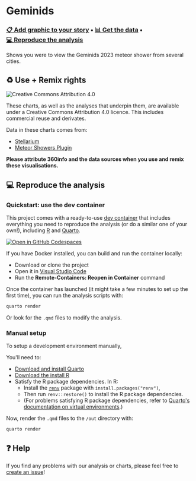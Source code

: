# Geminids
### [📋&nbsp;Add&nbsp;graphic&nbsp;to&nbsp;your&nbsp;story](https://geminidshelper.360visuals.org/viewer?edshare) • [📊&nbsp;Get&nbsp;the&nbsp;data](data) • [💻&nbsp;Reproduce&nbsp;the&nbsp;analysis](#-reproduce-the-analysis)

Shows you were to view the Geminids 2023 meteor shower from several cities.

## ♻️ Use + Remix rights

![[Creative Commons Attribution 4.0](https://creativecommons.org/licenses/by/4.0)](https://mirrors.creativecommons.org/presskit/buttons/80x15/png/by.png)

These charts, as well as the analyses that underpin them, are available under a Creative Commons Attribution 4.0 licence. This includes commercial reuse and derivates.

<!-- Do any of the data sources fall under a different licence? If so, describe the licence and which parts of the data fall under it here! if most of it does, change the above and replace LICENCE.md too -->

Data in these charts comes from:

- [Stellarium](https://stellarium.org/)
- [Meteor Showers Plugin](https://stellarium.org/doc/0.18/group__meteorShowers.html)

**Please attribute 360info and the data sources when you use and remix these visualisations.**

## 💻 Reproduce the analysis

### Quickstart: use the dev container

This project comes with a ready-to-use [dev container](https://code.visualstudio.com/docs/remote/containers) that includes everything you need to reproduce the analysis (or do a similar one of your own!), including [R](https://r-project.org) and [Quarto](https://quarto.org).

[![Open in GitHub Codespaces](https://github.com/codespaces/badge.svg)](https://codespaces.new/360-info/report-geminids?quickstart=1)

If you have Docker installed, you can build and run the container locally:

- Download or clone the project
- Open it in [Visual Studio Code](https://code.visualstudio.com)
- Run the **Remote-Containers: Reopen in Container** command

Once the container has launched (it might take a few minutes to set up the first time), you can run the analysis scripts with:

```sh
quarto render
```

Or look for the `.qmd` files to modify the analysis.

### Manual setup

To setup a development environment manually, 

You'll need to:

- [Download and install Quarto](https://quarto.org/docs/get-started)
- [Download the install R](https://www.r-project.org)
- Satisfy the R package dependencies. In R:
  * Install the [`renv`](https://rstudio.github.io/renv) package with `install.packages("renv")`,
  * Then run `renv::restore()` to install the R package dependencies.
  * (For problems satisfying R package dependencies, refer to [Quarto's documentation on virtual environments](https://quarto.org/docs/projects/virtual-environments.html).)

Now, render the `.qmd` files to the `/out` directory with:

```sh
quarto render
```

## ❓ Help

If you find any problems with our analysis or charts, please feel free to [create an issue](https://github.com/360-info/report-geminids/issues/new)!
